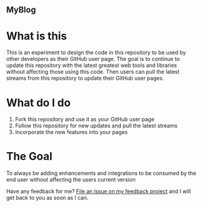 ## MyBlog

# What is this
This is an experiment to design the code in this repository to be used by other developers as their GitHub user page.  The goal is to continue to update this repository with the latest greatest web tools and libraries without affecting those using this code.  Then users can pull the latest streams from this repository to update their GitHub user pages.

# What do I do
1. Fork this repository and use it as your GitHub user page
2. Follow this repository for new updates and pull the latest streams
3. Incorporate the new features into your pages

# The Goal
To always be adding enhancements and integrations to be consumed by the end user without affecting the users current version

Have any feedback for me? [File an issue on my feedback project](https://github.com/erjjones/Feedback/issues/new) and I will get back to
you as soon as I can.